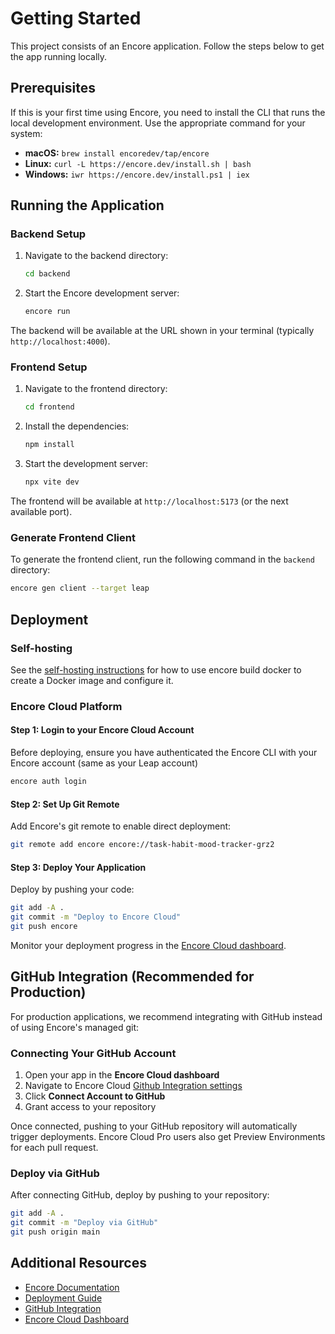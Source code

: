 # Getting Started

This project consists of an Encore application. Follow the steps below to get the app running locally.

## Prerequisites

If this is your first time using Encore, you need to install the CLI that runs the local development environment. Use the appropriate command for your system:

- **macOS:** `brew install encoredev/tap/encore`
- **Linux:** `curl -L https://encore.dev/install.sh | bash`
- **Windows:** `iwr https://encore.dev/install.ps1 | iex`

## Running the Application

### Backend Setup

1. Navigate to the backend directory:
   ```bash
   cd backend
   ```

2. Start the Encore development server:
   ```bash
   encore run
   ```

The backend will be available at the URL shown in your terminal (typically `http://localhost:4000`).

### Frontend Setup

1. Navigate to the frontend directory:
   ```bash
   cd frontend
   ```

2. Install the dependencies:
   ```bash
   npm install
   ```

3. Start the development server:
   ```bash
   npx vite dev
   ```

The frontend will be available at `http://localhost:5173` (or the next available port).


### Generate Frontend Client
To generate the frontend client, run the following command in the `backend` directory:

```bash
encore gen client --target leap
```

## Deployment

### Self-hosting
See the [self-hosting instructions](https://encore.dev/docs/self-host/docker-build) for how to use encore build docker to create a Docker image and
configure it.

### Encore Cloud Platform

#### Step 1: Login to your Encore Cloud Account

Before deploying, ensure you have authenticated the Encore CLI with your Encore account (same as your Leap account)

```bash
encore auth login
```

#### Step 2: Set Up Git Remote

Add Encore's git remote to enable direct deployment:

```bash
git remote add encore encore://task-habit-mood-tracker-grz2
```

#### Step 3: Deploy Your Application

Deploy by pushing your code:

```bash
git add -A .
git commit -m "Deploy to Encore Cloud"
git push encore
```

Monitor your deployment progress in the [Encore Cloud dashboard](https://app.encore.dev/task-habit-mood-tracker-grz2/deploys).

## GitHub Integration (Recommended for Production)

For production applications, we recommend integrating with GitHub instead of using Encore's managed git:

### Connecting Your GitHub Account

1. Open your app in the **Encore Cloud dashboard**
2. Navigate to Encore Cloud [Github Integration settings](https://app.encore.cloud/task-habit-mood-tracker-grz2/settings/integrations/github)
3. Click **Connect Account to GitHub**
4. Grant access to your repository

Once connected, pushing to your GitHub repository will automatically trigger deployments. Encore Cloud Pro users also get Preview Environments for each pull request.

### Deploy via GitHub

After connecting GitHub, deploy by pushing to your repository:

```bash
git add -A .
git commit -m "Deploy via GitHub"
git push origin main
```

## Additional Resources

- [Encore Documentation](https://encore.dev/docs)
- [Deployment Guide](https://encore.dev/docs/platform/deploy/deploying)
- [GitHub Integration](https://encore.dev/docs/platform/integrations/github)
- [Encore Cloud Dashboard](https://app.encore.dev)



